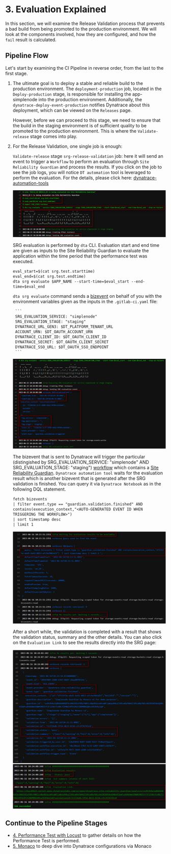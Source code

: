 # 3. Evaluation Explained

In this section, we will examine the Release Validation process that prevents a bad build from being promoted to the production environment. We will look at the components involved, how they are configured, and how the `fail` result is calculated.

## Pipeline Flow

Let's start by examining the CI Pipeline in reverse order, from the last to the first stage.

1. The ultimate goal is to deploy a stable and reliable build to the production environment. The `deployment-production` job, located in the `Deploy-production` stage, is responsible for installing the app-simplenode into the production environment. Additionally, the `dynatrace-deploy-event-production` notifies Dynatrace about this deployment, which can be viewed on the `Releases` page.

   However, before we can proceed to this stage, we need to ensure that the build in the staging environment is of sufficient quality to be promoted to the production environment. This is where the `Validate-release` stage comes into play.

2. For the Release Validation, one single job is enough:
   
   `Validate-release` stage `srg-release-validation` job: here it will send an event to trigger a `Workflow` to perform an evaluation through `Site Reliability Guardian` and process the results. 
   If you click on the job to see the job logs, you will notice `DT automation` tool is leveraged to perform the evaluation. For the details, please click here: [dynatrace-automation-tools](https://github.com/dynatrace-ace/dynatrace-automation-tools/blob/10-feature-poc-srg-execute-evaluation/docs/Site-Reliability-Guardian/SRGAutomation.md)
  
    ![gitlab-cicd](assets/gitlab_cicd_pipeline_success_jobdetails_1.png)
    
     SRG evaluation is performed by `dta` CLI. Evaluation start and end time are given as inputs to the Site Reliability Guardian to evaluate the application within the time period that the performance test was executed.

      ```
      eval_start=$(cat srg.test.starttime)
      eval_end=$(cat srg.test.endtime)
      dta srg evaluate $APP_NAME --start-time=$eval_start --end-time=$eval_end
      ```

     `dta srg evaluate` command sends a [bizevent](https://www.dynatrace.com/support/help/platform-modules/business-analytics/apps/explore-business-events) on behalf of you with the environment variables given as the inputs in the `.gitlab-ci.yaml` file:
    
        ```
        SRG_EVALUATION_SERVICE: "simplenode" 
        SRG_EVALUATION_STAGE: "staging"
        DYNATRACE_URL_GEN3: $DT_PLATFORM_TENANT_URL
        ACCOUNT_URN: $DT_OAUTH_ACCOUNT_URN
        DYNATRACE_CLIENT_ID: $DT_OAUTH_CLIENT_ID
        DYNATRACE_SECRET: $DT_OAUTH_CLIENT_SECRET
        DYNATRACE_SSO_URL: $DT_OAUTH_SSO_ENDPOINT
        ```
   ![gitlab-cicd](assets/gitlab_cicd_pipeline_success_jobdetails_send_event.png)

   The bizevent that is sent to Dynatrace will trigger the particular (distingished by SRG_EVALUATION_SERVICE: "simplenode" AND SRG_EVALUATION_STAGE: "staging") [workflow](..\02_Workflow_SRG\README.md) which contains a [Site Reliability Guardian](..\02_Workflow_SRG\README.md). `Dynatrace automation tool` waits for the evaluation result which is another bizevent that is generated after the SRG validation is finished. You can query it via `Dynatrace Notebook` as in the following DQL statement.

      ```
      fetch bizevents 
      | filter event.type == "guardian.validation.finished" AND contains(execution_context,"<AUTO-GENERATED EVENT ID WHEN TRIGGERING THE WORKFLOW>")
      | sort timestamp desc
      | limit 1
      ```
     
   ![gitlab-cicd](assets/gitlab_cicd_pipeline_success_jobdetails_wait_result_event.png)

   After a short while, the validation is completed with a result that shows the validation status, summary and the other details. You can also click on the `Evaluation Link` to see the results directly into the SRG page: 

      ![gitlab-cicd](assets/gitlab_cicd_pipeline_success_jobdetails_result_event.png)
      ![gitlab-cicd](assets/gitlab_cicd_pipeline_success_jobdetails_final_result.png)


## Continue to the Pipeline Stages
- [4. Performance Test with Locust](../04_Performance_Test/README.md) to gather details on how the Performance Test is performed.
- [5. Monaco](../05_Monaco/README.md) to deep dive into Dynatrace configurations via Monaco
